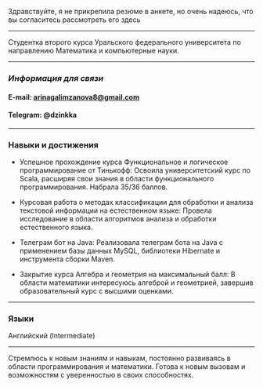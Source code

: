 Здравствуйте, я не прикрепила резюме в анкете, но очень надеюсь, что вы согласитесь рассмотреть его здесь
___
Студентка второго курса Уральского федерального
университета по направлению Математика и компьютерные науки.
___
### ___Информация для связи___
#### E-mail: arinagalimzanova8@gmail.com
#### Telegram: @dzinkka
___
### Навыки и достижения
* Успешное прохождение курса Функциональное и логическое
программирование от Тинькофф: Освоила университетский курс по Scala,
расширяя свои знания в области функционального
программирования. Набрала 35/36 баллов.

* Курсовая работа о методах классификации для обработки и
анализа текстовой информации на естественном языке:
Провела исследование в области алгоритмов анализа и
обработки естественного языка.

* Телеграм бот на Java: Реализовала телеграм бота на Java с
применением базы данных MySQL, библиотеки Hibernate и
инструмента сборки Maven.

* Закрытие курса Алгебра и геометрия на максимальный балл: В
области математики интересуюсь алгеброй и геометрией,
завершив образовательный курс с высшими оценками.
___
### Языки
Английский (Intermediate)
___
Cтремлюсь к новым знаниям и навыкам, постоянно
развиваясь в области программирования и математики. Готова к
новым вызовам и возможностям с уверенностью в своих
способностях. 
